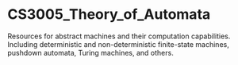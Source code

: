 # CS3005_Theory_of_Automata
Resources for abstract machines and their computation capabilities. Including deterministic and non-deterministic finite-state machines, pushdown automata, Turing machines, and others.
